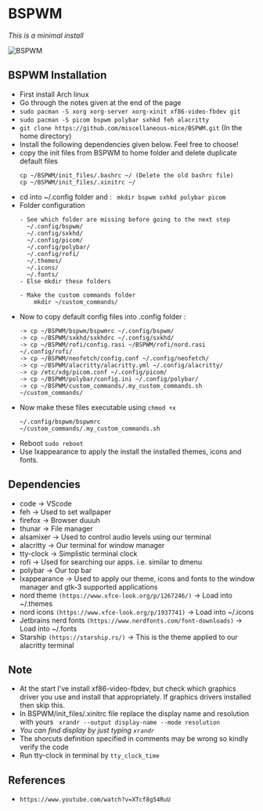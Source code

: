 # BSPWM

*This is a minimal install*

![BSPWM](https://github.com/miscellaneous-mice/BSPWM/assets/79500624/a222e133-3118-4060-b330-66baeb6fb99c)

## BSPWM Installation
- First install Arch linux
- Go through the notes given at the end of the page
- ```sudo pacman -S xorg xorg-server xorg-xinit xf86-video-fbdev git```
- ```sudo pacman -S picom bspwm polybar sxhkd feh alacritty```
- ```git clone https://github.com/miscellaneous-mice/BSPWM.git``` (In the home directory)
- Install the following dependencies given below. Feel free to choose!
- copy the init files from BSPWM to home folder and delete duplicate default files
  ```
  cp ~/BSPWM/init_files/.bashrc ~/ (Delete the old bashrc file)
  cp ~/BSPWM/init_files/.xinitrc ~/
  ```
- cd into ~/.config folder and : ``` mkdir bspwm sxhkd polybar picom```
- Folder configuration
  ```
  - See which folder are missing before going to the next step
    ~/.config/bspwm/
    ~/.config/sxkhd/
    ~/.config/picom/
    ~/.config/polybar/
    ~/.config/rofi/
    ~/.themes/
    ~/.icons/
    ~/.fonts/
  - Else mkdir these folders

  - Make the custom commands folder
      mkdir ~/custom_commands/
  ```
- Now to copy default config files into .config folder :
  ```
  -> cp ~/BSPWM/bspwm/bspwmrc ~/.config/bspwm/
  -> cp ~/BSPWM/sxkhd/sxkhdrc ~/.config/sxkhd/
  -> cp ~/BSPWM/rofi/config.rasi ~/BSPWM/rofi/nord.rasi ~/.config/rofi/ 
  -> cp ~/BSPWM/neofetch/config.conf ~/.config/neofetch/
  -> cp ~/BSPWM/alacritty/alacritty.yml ~/.config/alacritty/
  -> cp /etc/xdg/picom.conf ~/.config/picom/
  -> cp ~/BSPWM/polybar/config.ini ~/.config/polybar/
  -> cp ~/BSPWM/custom_commands/.my_custom_commands.sh ~/custom_commands/
  ```
- Now make these files executable using ```chmod +x```
  ```
  ~/.config/bspwm/bspwmrc
  ~/custom_commands/.my_custom_commands.sh
  ```
- Reboot ```sudo reboot```
- Use lxappearance to apply the install the installed themes, icons and fonts.

## Dependencies
- code -> VScode
- feh -> Used to set wallpaper
- firefox -> Browser duuuh
- thunar -> File manager
- alsamixer -> Used to control audio levels using our terminal
- alacritty -> Our terminal for window manager
- tty-clock -> Simplistic terminal clock
- rofi -> Used for searching our apps. i.e. similar to dmenu
- polybar -> Our top bar
- lxappearance -> Used to apply our theme, icons and fonts to the window manager and gtk-3 supported applications
- nord theme ```(https://www.xfce-look.org/p/1267246/)``` -> Load into ~/.themes
- nord icons ```(https://www.xfce-look.org/p/1937741)```  -> Load into ~/.icons
- Jetbrains nerd fonts ```(https://www.nerdfonts.com/font-downloads)``` -> Load into ~/.fonts
- Starship ```(https://starship.rs/)``` -> This is the theme applied to our alacritty terminal

## Note
- At the start I've install xf86-video-fbdev, but check which graphics driver you use and install that appropriately. If graphics drivers installed then skip this.
- In BSPWM/init_files/.xinitrc file replace the display name and resolution with yours
``` xrandr --output display-name --mode resolution```
- *You can find display by just typing ```xrandr```*
- The shorcuts definition specified in comments may be wrong so kindly verify the code
- Run tty-clock in terminal by ```tty_clock_time```

## References
- ```https://www.youtube.com/watch?v=XTcf8g54RuU```

